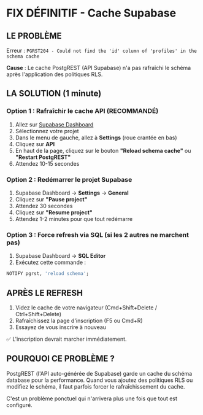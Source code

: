 # FIX DÉFINITIF - Cache Supabase

## LE PROBLÈME

Erreur : `PGRST204 - Could not find the 'id' column of 'profiles' in the schema cache`

**Cause** : Le cache PostgREST (API Supabase) n'a pas rafraîchi le schéma après l'application des politiques RLS.

## LA SOLUTION (1 minute)

### Option 1 : Rafraîchir le cache API (RECOMMANDÉ)

1. Allez sur [Supabase Dashboard](https://supabase.com/dashboard)
2. Sélectionnez votre projet
3. Dans le menu de gauche, allez à **Settings** (roue crantée en bas)
4. Cliquez sur **API**
5. En haut de la page, cliquez sur le bouton **"Reload schema cache"** ou **"Restart PostgREST"**
6. Attendez 10-15 secondes

### Option 2 : Redémarrer le projet Supabase

1. Supabase Dashboard → **Settings** → **General**
2. Cliquez sur **"Pause project"**
3. Attendez 30 secondes
4. Cliquez sur **"Resume project"**
5. Attendez 1-2 minutes pour que tout redémarre

### Option 3 : Force refresh via SQL (si les 2 autres ne marchent pas)

1. Supabase Dashboard → **SQL Editor**
2. Exécutez cette commande :

```sql
NOTIFY pgrst, 'reload schema';
```

## APRÈS LE REFRESH

1. Videz le cache de votre navigateur (Cmd+Shift+Delete / Ctrl+Shift+Delete)
2. Rafraîchissez la page d'inscription (F5 ou Cmd+R)
3. Essayez de vous inscrire à nouveau

✅ L'inscription devrait marcher immédiatement.

## POURQUOI CE PROBLÈME ?

PostgREST (l'API auto-générée de Supabase) garde un cache du schéma database pour la performance. Quand vous ajoutez des politiques RLS ou modifiez le schéma, il faut parfois forcer le rafraîchissement du cache.

C'est un problème ponctuel qui n'arrivera plus une fois que tout est configuré.
